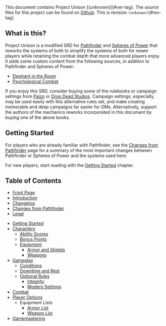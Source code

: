 This document contains Project Unison [(unknown)]{#ver-tag}. The source files for this project can be found on [Github]. This is revision `(unknown)`{#rev-tag}.

## What is this?

Project Unison is a modified SRD for [Pathfinder] and [Spheres of Power] that reworks the systems of both to simplify the systems of both for newer players while retaining the combat depth that more advanced players enjoy. It adds some custom content from the following sources, in addition to Pathfinder and Spheres of Power:

* [Elephant in the Room](https://michaeliantorno.com/feat-taxes-in-pathfinder/)
* [Psychological Combat](https://www.opengamingstore.com/products/psychological-combat)

If you enjoy this SRD, consider buying some of the rulebooks or campaign settings from [Paizo] or [Drop Dead Studios]. Campaign settings, especially, may be used easily with this alternative rules set, and make creating memorable and deep campaigns far easier for GMs. Alternatively, support the authors of the mechanics reworks incorporated in this document by buying one of the above books.

[Pathfinder]: https://paizo.com/pathfinder
[Spheres of Power]: http://spheresofpower.wikidot.com/
[Github]: https://github.com/AuroraAmissa/ProjectUnison
[Paizo]: https://paizo.com/
[Drop Dead Studios]: https://www.dropdeadstudios.com/

## Getting Started

For players who are already familiar with Pathfinder, see the [Changes from Pathfinder]() page for a summary of the most important changes between Pathfinder or Spheres of Power and the systems used here.

For new players, start reading with the [Getting Started]() chapter.

## Table of Contents

* [Front Page](./0-title.html)
* [Introduction]()
* [Changelog]()
* [Changes from Pathfinder]()
* [Legal]()

<!-- -->

* [Getting Started]()
* [Characters]()
  * [Ability Scores]()
  * [Bonus Points]()
  * [Equipment]()
    * [Armor and Shields]()
    * [Weapons]()
* [Gameplay]()
  * [Conditions]()
  * [Downtime and Rest]()
  * [Optional Rules]()
    * [Integrity]()
    * [Modern Settings]()
* [Combat]()
* [Player Options]()
  * Equipment Lists
    * [Armor List]()
    * [Weapon List]()
* [Gamemastering]()
